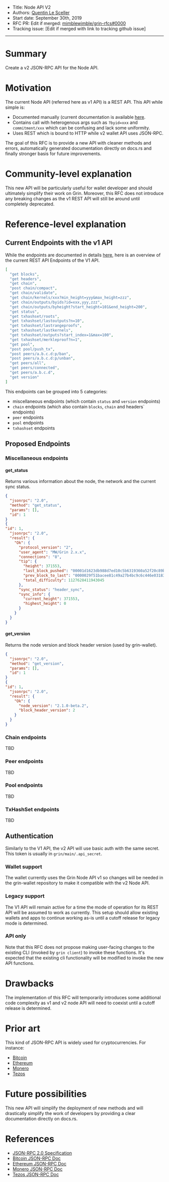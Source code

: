 
- Title: Node API V2
- Authors: [Quentin Le Sceller](mailto:q.lesceller@gmail.com)
- Start date: September 30th, 2019
- RFC PR: Edit if merged: [mimblewimble/grin-rfcs#0000](https://github.com/mimblewimble/grin-rfcs/pull/0000) 
- Tracking issue: [Edit if merged with link to tracking github issue]

---

# Summary

[summary]: #summary

Create a v2 JSON-RPC API for the Node API.

# Motivation

[motivation]: #motivation

The current Node API (referred here as v1 API) is a REST API. This API while simple is:

- Documented manually (current documentation is available [here](https://github.com/mimblewimble/grin/blob/master/doc/api/node_api.md).
- Contains call with heterogenous args such as `?byid=xxx` and `commitment/xxx` which can be confusing and lack some uniformity.
- Uses REST which is bound to HTTP while v2 wallet API uses JSON-RPC.

The goal of this RFC is to provide a new API with cleaner methods and errors, automatically generated documentation directly on docs.rs and finally stronger basis for future improvements.

# Community-level explanation

[community-level-explanation]: #community-level-explanation

This new API will be particularly useful for wallet developer and should ultimately simplify their work on Grin. Moreover, this RFC does not introduce any breaking changes as the v1 REST API will still be around until completely deprecated.

# Reference-level explanation

[reference-level-explanation]: #reference-level-explanation

## Current Endpoints with the v1 API

While the endpoints are documented in details [here](https://github.com/mimblewimble/grin/blob/master/doc/api/node_api.md), here is an overview of the current REST API Endpoints of the V1 API.

```JSON
[
  "get blocks",
  "get headers",
  "get chain",
  "post chain/compact",
  "get chain/validate",
  "get chain/kernels/xxx?min_height=yyy&max_height=zzz",
  "get chain/outputs/byids?id=xxx,yyy,zzz",
  "get chain/outputs/byheight?start_height=101&end_height=200",
  "get status",
  "get txhashset/roots",
  "get txhashset/lastoutputs?n=10",
  "get txhashset/lastrangeproofs",
  "get txhashset/lastkernels",
  "get txhashset/outputs?start_index=1&max=100",
  "get txhashset/merkleproof?n=1",
  "get pool",
  "post pool/push_tx",
  "post peers/a.b.c.d:p/ban",
  "post peers/a.b.c.d:p/unban",
  "get peers/all",
  "get peers/connected",
  "get peers/a.b.c.d",
  "get version"
]
```

This endpoints can be grouped into 5 categories:

- miscellaneous endpoints (which contain `status` and `version` endpoints)
- `chain` endpoints (which also contain `blocks`, `chain` and headers` endpoints)
- `peer` endpoints
- `pool` endpoints
- `txhashset` endpoints

## Proposed Endpoints

### Miscellaneous endpoints

#### get_status

Returns various information about the node, the network and the current sync status.

```JSON
{
  "jsonrpc": "2.0",
  "method": "get_status",
  "params": [],
  "id": 1
}
{
"id": 1,
  "jsonrpc": "2.0",
  "result": {
    "Ok": {
      "protocol_version": "2",
      "user_agent": "MW/Grin 2.x.x",
      "connections": "8",
      "tip": {
        "height": 371553,
        "last_block_pushed": "00001d1623db988d7ed10c5b6319360a52f20c89b4710474145806ba0e8455ec",
        "prev_block_to_last": "0000029f51bacee81c49a27b4bc9c6c446e03183867c922890f90bb17108d89f",
        "total_difficulty": 1127628411943045
      },
      "sync_status": "header_sync",
      "sync_info": {
        "current_height": 371553,
        "highest_height": 0
      }
    }
  }
}
```

#### get_version

Returns the node version and block header version (used by grin-wallet).

```JSON
{
  "jsonrpc": "2.0",
  "method": "get_version",
  "params": [],
  "id": 1
}
{
"id": 1,
  "jsonrpc": "2.0",
  "result": {
    "Ok": {
      "node_version": "2.1.0-beta.2",
      "block_header_version": 2
    }
  }
}
```

### Chain endpoints

TBD

### Peer endpoints

TBD

### Pool endpoints

TBD

### TxHashSet endpoints

TBD

## Authentication

Similarly to the V1 API, the v2 API will use basic auth with the same secret. This token is usually in `grin/main/.api_secret`.

### Wallet support

The wallet currently uses the Grin Node API v1 so changes will be needed in the grin-wallet repository to make it compatible with the v2 Node API.

### Legacy support

The V1 API will remain active for a time the mode of operation for its REST API will be assumed to work as currently. This setup should allow existing wallets and apps to continue working as-is until a cutoff release for legacy mode is determined.

### API only

Note that this RFC does not propose making user-facing changes to the existing CLI (invoked by `grin client`) to invoke these functions. It's expected that the existing cli functionality will be modified to invoke the new API functions.

# Drawbacks

[drawbacks]: #drawbacks

The implementation of this RFC will temporarily introduces some additional code complexity as v1 and v2 node API will need to coexist until a cutoff release is determined.

# Prior art

[prior-art]: #prior-art

This kind of JSON-RPC API is widely used for cryptocurrencies. For instance:

- [Bitcoin](https://en.bitcoin.it/wiki/API_reference_\(JSON-RPC\))
- [Ethereum](https://github.com/ethereum/wiki/wiki/JSON-RPC)
- [Monero](https://web.getmonero.org/resources/developer-guides/wallet-rpc.html)
- [Tezos](https://tezos.gitlab.io/master/developer/rpc.html)

# Future possibilities

[future-possibilities]: #future-possibilities

This new API will simplify the deployment of new methods and will drastically simplify the work of developers by providing a clear documentation directly on docs.rs.

# References

[references]: #references

- [JSON-RPC 2.0 Specification](https://www.jsonrpc.org/specification)
- [Bitcoin JSON-RPC Doc](https://en.bitcoin.it/wiki/API_reference_\(JSON-RPC\))
- [Ethereum JSON-RPC Doc](https://github.com/ethereum/wiki/wiki/JSON-RPC)
- [Monero JSON-RPC Doc](https://web.getmonero.org/resources/developer-guides/wallet-rpc.html)
- [Tezos JSON-RPC Doc](https://tezos.gitlab.io/master/developer/rpc.html)
